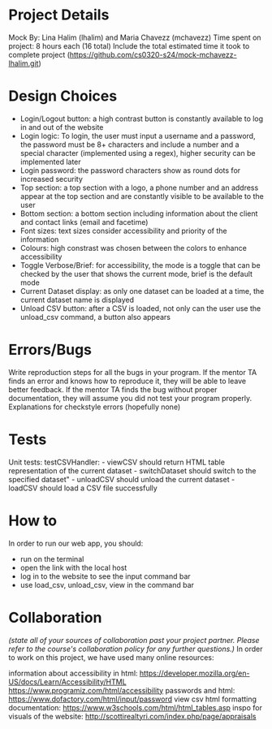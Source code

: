 
# Project Details
Mock
By: Lina Halim (lhalim) and Maria Chavezz (mchavezz)
Time spent on project: 8 hours each (16 total)
Include the total estimated time it took to complete project
(https://github.com/cs0320-s24/mock-mchavezz-lhalim.git)

# Design Choices

- Login/Logout button: a high contrast button is constantly available to log in and out of the website
- Login logic: To login, the user must input a username and a password, the password must be 8+ characters and include a number and a special character (implemented using a regex), higher security can be implemented later
- Login password: the password characters show as round dots for increased security
- Top section: a top section with a logo, a phone number and an address appear at the top section and are constantly visible to be available to the user
- Bottom section: a bottom section including information about the client and contact links (email and facetime)
- Font sizes: text sizes consider accessibility and priority of the information
- Colours: high constrast was chosen between the colors to enhance accessibility
- Toggle Verbose/Brief: for accessibility, the mode is a toggle that can be checked by the user that shows the current mode, brief is the default mode
- Current Dataset display: as only one dataset can be loaded at a time, the current dataset name is displayed
- Unload CSV button: after a CSV is loaded, not only can the user use the unload_csv command, a button also appears


# Errors/Bugs

 Write reproduction steps for all the bugs in your program. If the mentor TA finds an error and knows how to reproduce it, they will be able to leave better feedback. If the mentor TA finds the bug without proper documentation, they will assume you did not test your program properly.
Explanations for checkstyle errors (hopefully none)

# Tests

Unit tests:
    testCSVHandler:
    - viewCSV should return HTML table representation of the current dataset
    - switchDataset should switch to the specified dataset"
    - unloadCSV should unload the current dataset
    - loadCSV should load a CSV file successfully


# How to

In order to run our web app, you should:

- run <npm start> on the terminal
- open the link with the local host
- log in to the website to see the input command bar
- use load_csv, unload_csv, view in the command bar

# Collaboration

_(state all of your sources of collaboration past your project partner. Please refer to the course's collaboration policy for any further questions.)_
In order to work on this project, we have used many online resources:

information about accessibility in html:
https://developer.mozilla.org/en-US/docs/Learn/Accessibility/HTML
https://www.programiz.com/html/accessibility
passwords and html:
https://www.dofactory.com/html/input/password
view csv html formatting documentation:
https://www.w3schools.com/html/html_tables.asp
inspo for visuals of the website:
http://scottirealtyri.com/index.php/page/appraisals
